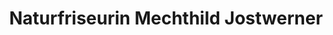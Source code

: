 ---
title: "Naturfriseurin Mechthild Jostwerner"
url: /wyk-auf-foehr/naturfriseurin-mechthild-jostwerner/
shop: Friseur
---
